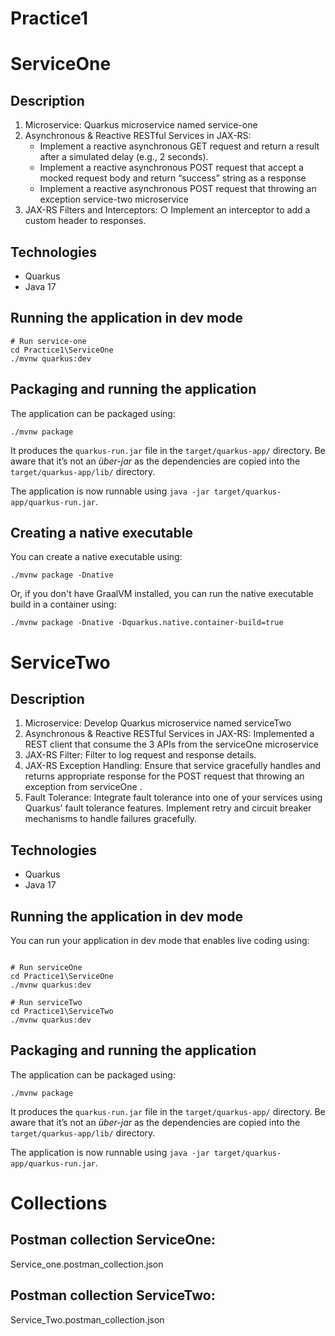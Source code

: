 # Practice1
 
# ServiceOne


## Description

1. Microservice:
    Quarkus microservice named service-one 
2. Asynchronous & Reactive RESTful Services in JAX-RS:
   - Implement a reactive asynchronous GET request and return a result after a
   simulated delay (e.g., 2 seconds).
   - Implement a reactive asynchronous POST request that accept a mocked request
   body and return “success” string as a response
   - Implement a reactive asynchronous POST request that throwing an exception
   service-two microservice 
3. JAX-RS Filters and Interceptors:
   ○ Implement an interceptor to add a custom header to
   responses.
   
## Technologies
- Quarkus
- Java 17

## Running the application in dev mode

```shell script
# Run service-one
cd Practice1\ServiceOne
./mvnw quarkus:dev
```

## Packaging and running the application

The application can be packaged using:

```shell script
./mvnw package
```

It produces the `quarkus-run.jar` file in the `target/quarkus-app/` directory.
Be aware that it’s not an _über-jar_ as the dependencies are copied into the `target/quarkus-app/lib/` directory.

The application is now runnable using `java -jar target/quarkus-app/quarkus-run.jar`.



## Creating a native executable

You can create a native executable using:

```shell script
./mvnw package -Dnative
```

Or, if you don't have GraalVM installed, you can run the native executable build in a container using:

```shell script
./mvnw package -Dnative -Dquarkus.native.container-build=true
```

# ServiceTwo


## Description
1. Microservice:
    Develop Quarkus microservice named serviceTwo
2. Asynchronous & Reactive RESTful Services in JAX-RS:
     Implemented a REST client that consume the 3 APIs from the serviceOne microservice
3. JAX-RS Filter:
   Filter to log request and response details.
4. JAX-RS Exception Handling:
   Ensure that service gracefully handles and returns appropriate response for
   the POST request that throwing an exception from serviceOne .
5. Fault Tolerance:
    Integrate fault tolerance into one of your services using Quarkus' fault tolerance
   features.
    Implement retry and circuit breaker mechanisms to handle failures gracefully.

## Technologies
- Quarkus
- Java 17

## Running the application in dev mode

You can run your application in dev mode that enables live coding using:

```shell script

# Run serviceOne
cd Practice1\ServiceOne
./mvnw quarkus:dev

# Run serviceTwo
cd Practice1\ServiceTwo
./mvnw quarkus:dev
```

## Packaging and running the application

The application can be packaged using:

```shell script
./mvnw package
```

It produces the `quarkus-run.jar` file in the `target/quarkus-app/` directory.
Be aware that it’s not an _über-jar_ as the dependencies are copied into the `target/quarkus-app/lib/` directory.

The application is now runnable using `java -jar target/quarkus-app/quarkus-run.jar`.

# Collections


## Postman collection ServiceOne: 
Service_one.postman_collection.json

## Postman collection ServiceTwo: 
Service_Two.postman_collection.json



